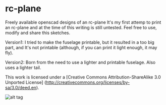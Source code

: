rc-plane
========

Freely available openscad designs of an rc-plane
It's my first attemp to print an rc-plane and at the time of this writing is still untested.
Feel free to use, modify and share this sketches.

Version1: I tried to make the fuselage printable, but it resulted in a too big part, and It's not printable (although, if you can print it light enough, it may fly).

Version2: Born from the need to use a lighter and printable fuselage. Also uses a lighter tail.

This work is licensed under a [Creative Commons Attribution-ShareAlike 3.0 Unported License] (http://creativecommons.org/licenses/by-sa/3.0/deed.en).

![alt tag](https://raw.github.com/algspd/rc-plane/master/img/render.png)
